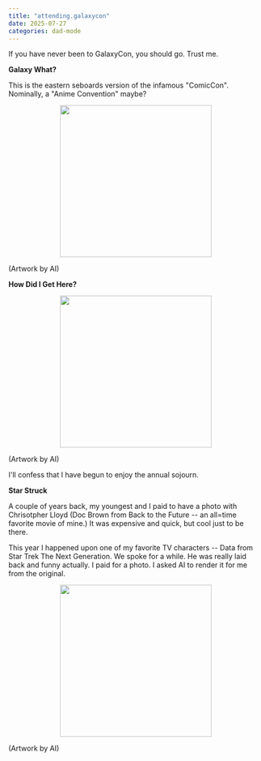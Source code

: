 ```yaml
---
title: "attending.galaxycon"
date: 2025-07-27
categories: dad-mode
---
```


If you have never been to GalaxyCon, you should go.  Trust me.

**Galaxy What?**

This is the eastern seboards version of the infamous "ComicCon". Nominally, a "Anime Convention" maybe?


<p align="center"> <img src="{{ site.baseurl }}/assets/images/d0002-01.png" width="300"> </p>
(Artwork by AI)

**How Did I Get Here?**

<p align="center"> <img src="{{ site.baseurl }}/assets/images/d0002-02.png" width="300"> </p>
(Artwork by AI)

I'll confess that I have begun to enjoy the annual sojourn.

**Star Struck**

A couple of years back, my youngest and I paid to have a photo with Chrisotpher Lloyd (Doc Brown from Back to the Future -- an all=time favorite movie of mine.)  It was expensive and quick, but cool just to be there.

This year I happened upon one of my favorite TV characters -- Data from Star Trek The Next Generation. We spoke for a while.  He was really laid back and funny actually.  I paid for a photo.  I asked AI to render it for me from the original.

<p align="center"> <img src="{{ site.baseurl }}/assets/images/d0002-03.png" width="300"> </p>
(Artwork by AI)
